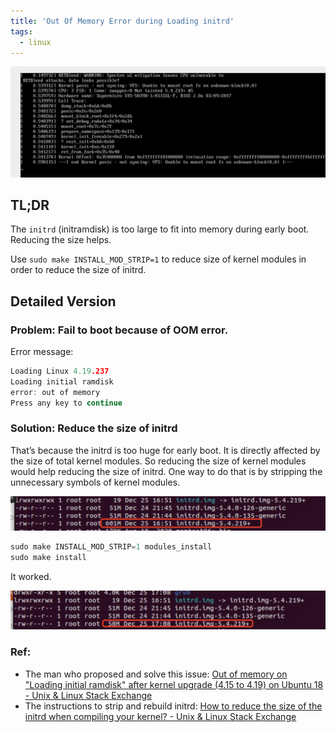 ```yaml
---
title: 'Out Of Memory Error during Loading initrd'
tags:
  - linux
---
```


![kernel panic](../images/kernel-panic.png)

## TL;DR

The `initrd` (initramdisk) is too large to fit into memory during early boot.  Reducing the size helps.

Use `sudo make INSTALL_MOD_STRIP=1` to reduce size of kernel modules in order to reduce the size of initrd.

## Detailed Version

### **Problem: Fail to boot because of OOM error.**

Error message:

```c
Loading Linux 4.19.237
Loading initial ramdisk
error: out of memory
Press any key to continue
```

### **Solution: Reduce the size of initrd**

That’s because the initrd is too huge for early boot. It is directly affected by the size of total kernel modules. So reducing the size of kernel modules would help reducing the size of initrd. One way to do that is by stripping the unnecessary symbols of kernel modules.

![initrd size before](../images/initrd-size-before.png)

```c
sudo make INSTALL_MOD_STRIP=1 modules_install
sudo make install
```

It worked.

![initrd size after](../images/initrd-size-after.png)

### Ref:

- The man who proposed and solve this issue: [](https://unix.stackexchange.com/questions/698890/out-of-memory-on-loading-initial-ramdisk-after-kernel-upgrade-4-15-to-4-19-o)[Out of memory on &quot;Loading initial ramdisk&quot; after kernel upgrade (4.15 to 4.19) on Ubuntu 18 - Unix &amp; Linux Stack Exchange](https://unix.stackexchange.com/questions/698890/out-of-memory-on-loading-initial-ramdisk-after-kernel-upgrade-4-15-to-4-19-o)
- The instructions to strip and rebuild initrd: [](https://unix.stackexchange.com/a/270418/462432)[How to reduce the size of the initrd when compiling your kernel? - Unix &amp; Linux Stack Exchange](https://unix.stackexchange.com/a/270418/462432)

